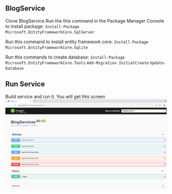 ## BlogService

Clone BlogService.Run the this command in the Package Manager Console to install package:
`Install-Package Microsoft.EntityFrameworkCore.SqlServer` 

Run this command to install entity framework core:
`Install-Package Microsoft.EntityFrameworkCore.Sqlite`

Run this commands to create database:
`Install-Package Microsoft.EntityFrameworkCore.Tools`
`Add-Migration InitialCreate`
`Update-Database`

## Run Service

Build service and run it. You will get this screen ![Service](image-1.png)
